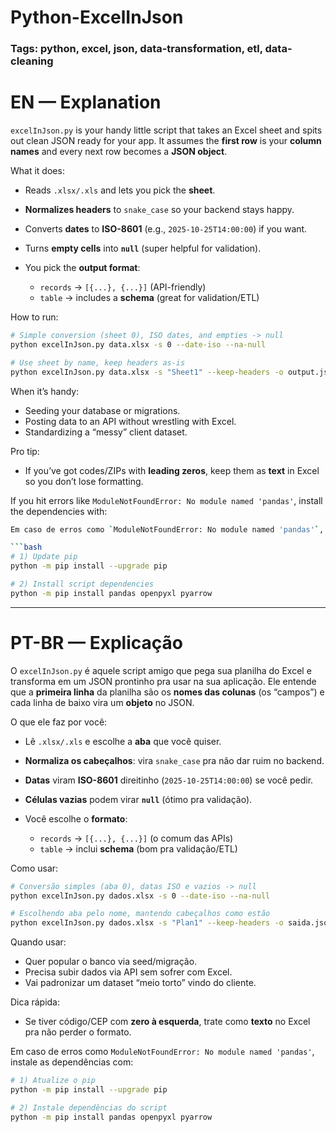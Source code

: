 # Python-ExcelInJson

### Tags: python, excel, json, data-transformation, etl, data-cleaning

# EN — Explanation

`excelInJson.py` is your handy little script that takes an Excel sheet and spits out clean JSON ready for your app. It assumes the **first row** is your **column names** and every next row becomes a **JSON object**.

What it does:

* Reads `.xlsx/.xls` and lets you pick the **sheet**.
* **Normalizes headers** to `snake_case` so your backend stays happy.
* Converts **dates** to **ISO-8601** (e.g., `2025-10-25T14:00:00`) if you want.
* Turns **empty cells** into **`null`** (super helpful for validation).
* You pick the **output format**:

  * `records` → `[{...}, {...}]` (API-friendly)
  * `table` → includes a **schema** (great for validation/ETL)

How to run:

```bash
# Simple conversion (sheet 0), ISO dates, and empties -> null
python excelInJson.py data.xlsx -s 0 --date-iso --na-null

# Use sheet by name, keep headers as-is
python excelInJson.py data.xlsx -s "Sheet1" --keep-headers -o output.json
```

When it’s handy:

* Seeding your database or migrations.
* Posting data to an API without wrestling with Excel.
* Standardizing a “messy” client dataset.

Pro tip:

* If you’ve got codes/ZIPs with **leading zeros**, keep them as **text** in Excel so you don’t lose formatting.

If you hit errors like `ModuleNotFoundError: No module named 'pandas'`, install the dependencies with:

```bash
Em caso de erros como `ModuleNotFoundError: No module named 'pandas'`, instale as dependências com:

```bash
# 1) Update pip
python -m pip install --upgrade pip

# 2) Install script dependencies
python -m pip install pandas openpyxl pyarrow
```

---

# PT-BR — Explicação

O `excelInJson.py` é aquele script amigo que pega sua planilha do Excel e transforma em um JSON prontinho pra usar na sua aplicação. Ele entende que a **primeira linha** da planilha são os **nomes das colunas** (os “campos”) e cada linha de baixo vira um **objeto** no JSON.

O que ele faz por você:

* Lê `.xlsx/.xls` e escolhe a **aba** que você quiser.
* **Normaliza os cabeçalhos**: vira `snake_case` pra não dar ruim no backend.
* **Datas** viram **ISO-8601** direitinho (`2025-10-25T14:00:00`) se você pedir.
* **Células vazias** podem virar **`null`** (ótimo pra validação).
* Você escolhe o **formato**:

  * `records` → `[{...}, {...}]` (o comum das APIs)
  * `table` → inclui **schema** (bom pra validação/ETL)

Como usar:

```bash
# Conversão simples (aba 0), datas ISO e vazios -> null
python excelInJson.py dados.xlsx -s 0 --date-iso --na-null

# Escolhendo aba pelo nome, mantendo cabeçalhos como estão
python excelInJson.py dados.xlsx -s "Plan1" --keep-headers -o saida.json
```

Quando usar:

* Quer popular o banco via seed/migração.
* Precisa subir dados via API sem sofrer com Excel.
* Vai padronizar um dataset “meio torto” vindo do cliente.

Dica rápida:

* Se tiver código/CEP com **zero à esquerda**, trate como **texto** no Excel pra não perder o formato.

Em caso de erros como `ModuleNotFoundError: No module named 'pandas'`, instale as dependências com:

```bash
# 1) Atualize o pip
python -m pip install --upgrade pip

# 2) Instale dependências do script
python -m pip install pandas openpyxl pyarrow
```